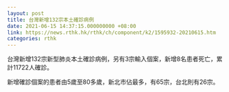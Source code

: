```yaml
---
layout: post
title: 台灣新增132宗本土確診病例
date: 2021-06-15 14:37:15.000000000 +08:00
link: https://news.rthk.hk/rthk/ch/component/k2/1595932-20210615.htm
categories: rthk
---
```


台灣新增132宗新型肺炎本土確診病例，另有3宗輸入個案，新增8名患者死亡，累計11722人確診。

新增確診個案的患者由5歲至80多歲，新北市佔最多，有65宗，台北則有26宗。
